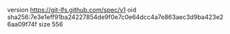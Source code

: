 version https://git-lfs.github.com/spec/v1
oid sha256:7e3e1eff91ba24227854de9f0e7c0e64dcc4a7e863aec3d9ba423e26aa09f74f
size 556
